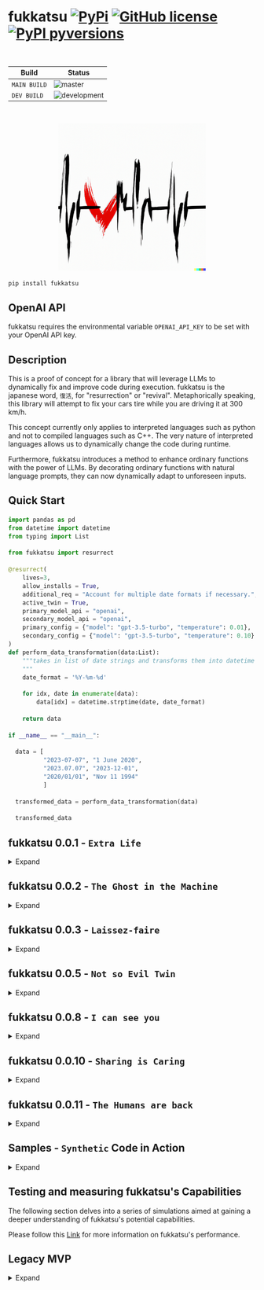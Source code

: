 # fukkatsu [![PyPi](https://img.shields.io/pypi/v/fukkatsu.svg?color=blue)](https://pypi.org/project/fukkatsu/) [![GitHub license](https://img.shields.io/github/license/maxmekiska/fukkatsu?color=black)](https://github.com/maxmekiska/fukkatsu/blob/main/LICENSE) [![PyPI pyversions](https://img.shields.io/pypi/pyversions/fukkatsu.svg)](https://pypi.python.org/project/fukkatsu/)

<br>

| Build | Status|
|---|---|
| `MAIN BUILD`  |  ![master](https://github.com/maxmekiska/fukkatsu/actions/workflows/main.yml/badge.svg?branch=main) |
|  `DEV BUILD`   |  ![development](https://github.com/maxmekiska/fukkatsu/actions/workflows/main.yml/badge.svg?branch=development) |

<br>

<p align="center">
  <img src="assets/fukkatsu.png" alt="fukkatsu Logo" height="300">
</p>

```
pip install fukkatsu
```

## OpenAI API

fukkatsu requires the environmental variable `OPENAI_API_KEY` to be set with your OpenAI API key.

## Description

This is a proof of concept for a library that will leverage LLMs to dynamically fix and improve code during execution. fukkatsu is the japanese word, `復活`, for "resurrection" or "revival". Metaphorically speaking, this library will attempt to fix your cars tire while you are driving it at 300 km/h. 


This concept currently only applies to interpreted languages such as python and not to compiled languages such as C++. The very nature of interpreted languages allows us to dynamically change the code during runtime.

Furthermore, fukkatsu introduces a method to enhance ordinary functions with the power of LLMs. By decorating ordinary functions with natural language prompts, they can now dynamically adapt to unforeseen inputs.

## Quick Start

```python
import pandas as pd
from datetime import datetime
from typing import List

from fukkatsu import resurrect

@resurrect(
    lives=3,
    allow_installs = True,
    additional_req = "Account for multiple date formats if necessary.",
    active_twin = True,
    primary_model_api = "openai",
    secondary_model_api = "openai",
    primary_config = {"model": "gpt-3.5-turbo", "temperature": 0.01},
    secondary_config = {"model": "gpt-3.5-turbo", "temperature": 0.10}
)
def perform_data_transformation(data:List):
    """takes in list of date strings and transforms them into datetime objects.
    """
    date_format = '%Y-%m-%d'
    
    for idx, date in enumerate(data):
        data[idx] = datetime.strptime(date, date_format)
        
    return data

if __name__ == "__main__":

  data = [
          "2023-07-07", "1 June 2020",
          "2023.07.07", "2023-12-01",
          "2020/01/01", "Nov 11 1994"
          ]
  
  transformed_data = perform_data_transformation(data)
  
  transformed_data
```

## fukkatsu 0.0.1 - `Extra Life`

<details>
  <summary>Expand</summary>
  <br>


fukkatsu 0.0.1 incorporates all the features demonstrated within the MVP section and introduces the concept of additional requests. Additional requests provide users with an alternative means of giving specific instructions to the LLM when a correction to a function is required. These additional requests act as a safeguard against potential misinterpretations by the LLM.


```python
@resurrect(lives=1, additional_req = "add to any result 1000")
def my_function(x, y, z):
    """
    function to divide x by y and add to the result z. Should return z if y is 0.
    """
    result = x / y + z
    return result

print(my_function(x = 1, y = 0, z= 2))
print(my_function(x = 1, y = 0, z= 2)) # second function will trigger short term memory capabilities
```


```
ERROR:root:division by zero
Traceback (most recent call last):
  File "xxxxxxxxxxxxxxxxxxxxx", line 20, in wrapper
    result = func(*args, **kwargs)
  File "xxxxxxxxxxxxxxxxxxxxx", line 6, in my_function
    result = x / y + z
ZeroDivisionError: division by zero
WARNING:root:Input arguments: {'x': 1, 'y': 0, 'z': 2}
WARNING:root:
Source Code: 
 def my_function(x, y, z):
    """
    function to divide x by y and add to the result z. Should return z if y is 0.
    """
    result = x / y + z
    return result

WARNING:root:Requesting INITIAL correction
WARNING:root:Received INITIAL suggestion: def my_function(x, y, z):
    """
    function to divide x by y and add to the result z. Should return z if y is 0.
    """
    if y == 0:
        return z + 1000
    else:
        result = x / y + z
        return result + 1000
WARNING:root:Attempt 1 to reanimate
WARNING:root:Reanimation successful, using def my_function(x, y, z):
    """
    function to divide x by y and add to the result z. Should return z if y is 0.
    """
    if y == 0:
        return z + 1000
    else:
        result = x / y + z
        return result + 1000
ERROR:root:division by zero
Traceback (most recent call last):
  File "xxxxxxxxxxxxxxxxxxxxxxx", line 20, in wrapper
    result = func(*args, **kwargs)
  File "xxxxxxxxxxxxxxxxxxxxxxx", line 6, in my_function
    result = x / y + z
ZeroDivisionError: division by zero
WARNING:root:Input arguments: {'x': 1, 'y': 0, 'z': 2}
WARNING:root:
Source Code: 
 def my_function(x, y, z):
    """
    function to divide x by y and add to the result z. Should return z if y is 0.
    """
    result = x / y + z
    return result

WARNING:root:Correction already in memory
WARNING:root:Attempt 1 to reanimate
WARNING:root:Reanimation successful, using def my_function(x, y, z):
    """
    function to divide x by y and add to the result z. Should return z if y is 0.
    """
    if y == 0:
        return z + 1000
    else:
        result = x / y + z
        return result + 1000
```

```
1002
1002
```
</details>

## fukkatsu 0.0.2 - `The Ghost in the Machine`

<details>
  <summary>Expand</summary>
  <br>

The `mutate` decorator introduces a new way to enhance ordinary functions dynamically via the power of LLMs, enabling them to adapt to specific inputs. It provides users with the ability to extend the capabilities of functions through natural language prompts. Additionally, the decorator can be further extended using the `resurrect` decorator. The `mutate` decorator enables users to program and account for cases that are challenging or impossible to anticipate.

```python
@resurrect(lives=1)
@mutate(request= "Check the inputs closely. Given the inputs, make sure that the function is able to handle different formats if neccessary")
def my_mutated_function(file_path: str) -> pd.DataFrame():
    """
    function to read files and output a dataframes.
    """
    pd.read_csv(file_path)
    
my_mutated_function("test_file.xlsx")
```
</details>

## fukkatsu 0.0.3 - `Laissez-faire`

<details>
  <summary>Expand</summary>
  <br>

The `mutate` and `resurrect` decorators now support a new argument called allow_installs. By default, `allow_installs` is set to `False`. However, when set to `True`, the LLM will be able to test whether suggested or used python libraries are installed on the system. If any of the libraries are not installed, the LLM will install them before continuing code execution. This argument enables the LLM to have even more freedom. Therefore, setting the argument to True should be considered carefully.

### `resurrect`
```python
def resurrect(lives: int = 1, additional_req: str = "", allow_installs: bool = False):
  ...
```

### `mutate`
```python
def mutate(request: str = "", allow_installs: bool = False):
  ...
```
</details>


## fukkatsu 0.0.5 - `Not so Evil Twin`

<details>
  <summary>Expand</summary>
  <br>

The `mutate` and `resurrect` decorators now support new arguments `active_twin`, `llm`, and `temperature`. By default, `active_twin` is set to `False`, `llm` is set to `{"primary": "gpt-3.5-turbo", "secondary": "gpt-3.5-turbo"}`, and `temperature` is set to `{"primary": 0.1, "secondary": 0.1}`. This allows the user to configure the two decorators in a more granular way.

If `active_twin` is set to `True`, another LLM, the `TWIN`, will crosscheck the answer of the first LLM and make corrections if deemed necessary. This is highly experimental but might become very powerful as soon as more diverse LLMs become available.

### `resurrect`
```python
def resurrect(
    lives: int = 1,
    additional_req: str = "",
    allow_installs: bool = False,
    active_twin: bool = False,
    llm: dict = {"primary": "gpt-3.5-turbo", "secondary": "gpt-3.5-turbo"},
    temperature: dict = {"primary": 0.1, "secondary": 0.1},
):
  ...
```

### `mutate`
```python
def mutate(
    request: str = "",
    allow_installs: bool = False,
    active_twin: bool = False,
    llm: dict = {"primary": "gpt-3.5-turbo", "secondary": "gpt-3.5-turbo"},
    temperature: dict = {"primary": 0.1, "secondary": 0.1},
):
  ...
```
</details>


## fukkatsu 0.0.8 - `I can see you`

<details>
  <summary>Expand</summary>
  <br>

This release features a new decorator called `stalk`. The `stalk` decorator enables you to quality-check your functions during runtime. Stalk will randomly execute when your target function is called. The primary objective is to check if your target functions are still working as intended during your program execution. If stalk deems your function as behaving illogically, stalk will perform modifications and enhancements similar to the `mutate` decorator. You can decide how frequent stalk will check a particular function by setting the likelihood parameter. By default, the likelihood parameter is set to 1. A value of 1 indicates that stalk will quality-check the function every time it is called. A value of 0.5 indicates that stalk will quality-check the function half of the time it is called.


### `stalk`
```python
def stalk(
    likelihood: float = 1,
    additional_req: str = "",
    allow_installs: bool = False,
    active_twin: bool = False,
    llm: dict = {"primary": "gpt-3.5-turbo", "secondary": "gpt-3.5-turbo"},
    temperature: dict = {"primary": 0.1, "secondary": 0.1},
):
  ...
```


</details>


## fukkatsu 0.0.10 - `Sharing is Caring`

<details>
  <summary>Expand</summary>
  <br>


This release includes new updates to the three decorators: `resurrect`, `mutate`, and `stalk`. Each decorator is now ready to support language model providers other than OpenAI in the future. To enable this, various changes have been made to the arguments. Please see below for the new arguments. By default, all models will be set to OpenAI. Support for new providers will be added as soon as they become available.


Configurating the `openai` model API via:

```python
@dataclass
class OpenaiChatCompletionConfig:
    model: str
    temperature: float
    max_tokens: int
    n: int
    stop: Optional[str]
```

The default values set for the `openai` model API:

```python
model: str = "gpt-3.5-turbo",
temperature: float = 0.1,
max_tokens: int = 1024,
n: int = 1,
stop: str = None,
```


### `resurrect`
```python
def resurrect(
    lives: int = 1,
    additional_req: str = "",
    allow_installs: bool = False,
    active_twin: bool = False,
    primary_model_api: str = "openai",
    secondary_model_api: str = "openai",
    primary_config: dict = {},
    secondary_config: dict = {},
):
  ...
```

### `mutate`
```python
def mutate(
    request: str = "",
    allow_installs: bool = False,
    active_twin: bool = False,
    primary_model_api: str = "openai",
    secondary_model_api: str = "openai",
    primary_config: dict = {},
    secondary_config: dict = {},
):
  ...
```

### `stalk`
```python
def stalk(
    likelihood: float = 1.0,
    additional_req: str = "",
    allow_installs: bool = False,
    active_twin: bool = False,
    primary_model_api: str = "openai",
    secondary_model_api: str = "openai",
    primary_config: dict = {},
    secondary_config: dict = {},
):
  ...
```

### Appendix: How to use fukkatsu in a python class?

fukkatsu wrappers can be used in python classes in the following way:

```python
from typing import List
import pandas as pd
from datetime import datetime

from fukkatsu import resurrect, mutate, stalk, reset_openai_key

@resurrect(
    lives=3,
    allow_installs = True,
    additional_req = "Account for multiple dateformats if necessary.",
    active_twin = True,
    primary_model_api = "openai",
    secondary_model_api = "openai",
    primary_config = {"model": "gpt-3.5-turbo", "temperature": 0.88},
    secondary_config = {"model": "gpt-3.5-turbo", "temperature": 0.33}
)
def perform_data_transformation(data:list):
    """takes in list of datestrings, transforms into datetime objects.
    """
    date_format = '%Y-%m-%d'
    
    for idx, date in enumerate(data):
        data[idx] = datetime.strptime(date, date_format)
        
    return data

data = ["2023-07-07", "1 June 2020", "2023.07.07", "2023-12-01", "2020/01/01", "Nov 11 1994"]



class TestClass:
    def __init__(self):
        self.test = "test"
        
    def test_wrapper_in_class(self, data: List):
        return perform_data_transformation(data)

test = TestClass()
test.test_wrapper_in_class(data)
```

</details>



## fukkatsu 0.0.11 - `The Humans are back`

<details>
  <summary>Expand</summary>
  <br>

Work in progress. Not released yet.

Feature to get human-in-the-loop functionality. Once a successful correction was determind, the user will be asked to confirm the correction suggestion via a simple "y" or "n" command line input.


### `resurrect`
```python
def resurrect(
    lives: int = 1,
    additional_req: str = "",
    allow_installs: bool = False,
    active_twin: bool = False,
    primary_model_api: str = "openai",
    secondary_model_api: str = "openai",
    primary_config: dict = {},
    secondary_config: dict = {},
    human_action: bool = False,
    active_memory: bool = True,    
):
  ...
```

### `mutate`
```python
def mutate(
    request: str = "",
    allow_installs: bool = False,
    active_twin: bool = False,
    primary_model_api: str = "openai",
    secondary_model_api: str = "openai",
    primary_config: dict = {},
    secondary_config: dict = {},
    human_action: bool = False,
):
  ...
```

### `stalk`
```python
def stalk(
    likelihood: float = 1.0,
    additional_req: str = "",
    allow_installs: bool = False,
    active_twin: bool = False,
    primary_model_api: str = "openai",
    secondary_model_api: str = "openai",
    primary_config: dict = {},
    secondary_config: dict = {},
    human_action: bool = False,
):
  ...
```



## Appendix

Added `active_memory` parameter to control the activation of the short term memory. Setting the `active_memory` parameter to `False` will prevent the `resurrect` decorator from remembering past solutions.

</details>


## Samples - `Synthetic` Code in Action

<details>
  <summary>Expand</summary>
  <br>

### `resurrect` - Twin not active


```python
file_path = "status_field.xlsx"

@resurrect(lives=3, additional_req = "make sure that the function returns a DataFrame", allow_installs = True, active_twin = False)
def read_file(file_path: str):
    """read file and return a data frame"""
    df = pd.read_csv(file_path)
    return df

read_file(file_path)
```

#### logs


<details>
  <summary>Show Full Logs</summary>
  <br>

```
2023-06-22 00:16:37,701 - 'utf-8' codec can't decode bytes in position 15-16: invalid continuation byte
Traceback (most recent call last):
  File "c:\users\max\documents\research\fukkatsu\fukkatsu\fukkatsu\__init__.py", line 34, in wrapper
    result = func(*args_copy, **kwargs_copy)
  File "C:\Users\Max\AppData\Local\Temp\ipykernel_9256\8051789.py", line 8, in read_file
    df = pd.read_csv(file_path)
  File "C:\Users\Max\anaconda3\lib\site-packages\pandas\io\parsers\readers.py", line 912, in read_csv
    return _read(filepath_or_buffer, kwds)
  File "C:\Users\Max\anaconda3\lib\site-packages\pandas\io\parsers\readers.py", line 577, in _read
    parser = TextFileReader(filepath_or_buffer, **kwds)
  File "C:\Users\Max\anaconda3\lib\site-packages\pandas\io\parsers\readers.py", line 1407, in __init__
    self._engine = self._make_engine(f, self.engine)
  File "C:\Users\Max\anaconda3\lib\site-packages\pandas\io\parsers\readers.py", line 1679, in _make_engine
    return mapping[engine](f, **self.options)
  File "C:\Users\Max\anaconda3\lib\site-packages\pandas\io\parsers\c_parser_wrapper.py", line 93, in __init__
    self._reader = parsers.TextReader(src, **kwds)
  File "pandas\_libs\parsers.pyx", line 548, in pandas._libs.parsers.TextReader.__cinit__
  File "pandas\_libs\parsers.pyx", line 637, in pandas._libs.parsers.TextReader._get_header
  File "pandas\_libs\parsers.pyx", line 848, in pandas._libs.parsers.TextReader._tokenize_rows
  File "pandas\_libs\parsers.pyx", line 859, in pandas._libs.parsers.TextReader._check_tokenize_status
  File "pandas\_libs\parsers.pyx", line 2017, in pandas._libs.parsers.raise_parser_error
UnicodeDecodeError: 'utf-8' codec can't decode bytes in position 15-16: invalid continuation byte
2023-06-22 00:16:37,705 - Input arguments: {'file_path': 'status_field.xlsx'}

2023-06-22 00:16:37,705 - 
Source Code: 
 def read_file(file_path: str):
    """read file and return a data frame"""
    df = pd.read_csv(file_path)
    return df


2023-06-22 00:16:37,706 - Requesting INITIAL correction - Attempt 1

2023-06-22 00:16:37,707 - API REQUEST to gpt-3.5-turbo
2023-06-22 00:16:42,114 - Received INITIAL RAW suggestion:
|||
import pandas as pd

def read_file(file_path: str) -> pd.DataFrame:
    """
    Read a CSV file and return a pandas DataFrame.

    Args:
        file_path (str): The path to the CSV file.

    Returns:
        pd.DataFrame: A pandas DataFrame containing the data from the CSV file.
    """
    df = pd.read_csv(file_path, encoding='utf-8')
    return df
|||

2023-06-22 00:16:42,114 - Received INITIAL CLEANED suggestion:
import pandas as pd

def read_file(file_path: str) -> pd.DataFrame:
    """
    Read a CSV file and return a pandas DataFrame.

    Args:
        file_path (str): The path to the CSV file.

    Returns:
        pd.DataFrame: A pandas DataFrame containing the data from the CSV file.
    """
    df = pd.read_csv(file_path, encoding='utf-8')
    return df

2023-06-22 00:16:42,114 - Import block added to suggested code:
 import pandas as pd

def read_file(file_path: str) -> pd.DataFrame:
    import pandas as pd
    """
    Read a CSV file and return a pandas DataFrame.

    Args:
        file_path (str): The path to the CSV file.

    Returns:
        pd.DataFrame: A pandas DataFrame containing the data from the CSV file.
    """
    df = pd.read_csv(file_path, encoding='utf-8')
    return df

2023-06-22 00:16:42,114 - Attempt 1 to reanimate

2023-06-22 00:16:42,120 - 'utf-8' codec can't decode bytes in position 0-1: invalid continuation byte
Traceback (most recent call last):
  File "c:\users\max\documents\research\fukkatsu\fukkatsu\fukkatsu\__init__.py", line 34, in wrapper
    result = func(*args_copy, **kwargs_copy)
  File "C:\Users\Max\AppData\Local\Temp\ipykernel_9256\8051789.py", line 8, in read_file
    df = pd.read_csv(file_path)
  File "C:\Users\Max\anaconda3\lib\site-packages\pandas\io\parsers\readers.py", line 912, in read_csv
    return _read(filepath_or_buffer, kwds)
  File "C:\Users\Max\anaconda3\lib\site-packages\pandas\io\parsers\readers.py", line 577, in _read
    parser = TextFileReader(filepath_or_buffer, **kwds)
  File "C:\Users\Max\anaconda3\lib\site-packages\pandas\io\parsers\readers.py", line 1407, in __init__
    self._engine = self._make_engine(f, self.engine)
  File "C:\Users\Max\anaconda3\lib\site-packages\pandas\io\parsers\readers.py", line 1679, in _make_engine
    return mapping[engine](f, **self.options)
  File "C:\Users\Max\anaconda3\lib\site-packages\pandas\io\parsers\c_parser_wrapper.py", line 93, in __init__
    self._reader = parsers.TextReader(src, **kwds)
  File "pandas\_libs\parsers.pyx", line 548, in pandas._libs.parsers.TextReader.__cinit__
  File "pandas\_libs\parsers.pyx", line 637, in pandas._libs.parsers.TextReader._get_header
  File "pandas\_libs\parsers.pyx", line 848, in pandas._libs.parsers.TextReader._tokenize_rows
  File "pandas\_libs\parsers.pyx", line 859, in pandas._libs.parsers.TextReader._check_tokenize_status
  File "pandas\_libs\parsers.pyx", line 2017, in pandas._libs.parsers.raise_parser_error
UnicodeDecodeError: 'utf-8' codec can't decode bytes in position 15-16: invalid continuation byte

During handling of the above exception, another exception occurred:

Traceback (most recent call last):
  File "c:\users\max\documents\research\fukkatsu\fukkatsu\fukkatsu\__init__.py", line 116, in wrapper
    output = new_function(*args_copy, **kwargs_copy)
  File "<string>", line 14, in read_file
  File "C:\Users\Max\anaconda3\lib\site-packages\pandas\io\parsers\readers.py", line 912, in read_csv
    return _read(filepath_or_buffer, kwds)
  File "C:\Users\Max\anaconda3\lib\site-packages\pandas\io\parsers\readers.py", line 577, in _read
    parser = TextFileReader(filepath_or_buffer, **kwds)
  File "C:\Users\Max\anaconda3\lib\site-packages\pandas\io\parsers\readers.py", line 1407, in __init__
    self._engine = self._make_engine(f, self.engine)
  File "C:\Users\Max\anaconda3\lib\site-packages\pandas\io\parsers\readers.py", line 1679, in _make_engine
    return mapping[engine](f, **self.options)
  File "C:\Users\Max\anaconda3\lib\site-packages\pandas\io\parsers\c_parser_wrapper.py", line 93, in __init__
    self._reader = parsers.TextReader(src, **kwds)
  File "pandas\_libs\parsers.pyx", line 548, in pandas._libs.parsers.TextReader.__cinit__
  File "pandas\_libs\parsers.pyx", line 665, in pandas._libs.parsers.TextReader._get_header
UnicodeDecodeError: 'utf-8' codec can't decode bytes in position 0-1: invalid continuation byte
2023-06-22 00:16:42,124 - Reanimation failed, requesting new correction

2023-06-22 00:16:42,124 - API REQUEST to gpt-3.5-turbo
2023-06-22 00:16:45,294 - Received attempt RAW suggestion:
|||
import pandas as pd

def read_file(file_path: str) -> pd.DataFrame:
    try:
        df = pd.read_csv(file_path, encoding='utf-8')
    except UnicodeDecodeError:
        df = pd.read_excel(file_path)
    return df
|||

2023-06-22 00:16:45,294 - Received attempt CLEANED suggestion:
import pandas as pd

def read_file(file_path: str) -> pd.DataFrame:
    try:
        df = pd.read_csv(file_path, encoding='utf-8')
    except UnicodeDecodeError:
        df = pd.read_excel(file_path)
    return df

2023-06-22 00:16:45,294 - Import block added to suggested code:
 import pandas as pd

def read_file(file_path: str) -> pd.DataFrame:
    import pandas as pd
    try:
        df = pd.read_csv(file_path, encoding='utf-8')
    except UnicodeDecodeError:
        df = pd.read_excel(file_path)
    return df

2023-06-22 00:16:45,294 - Attempt 2 to reanimate

2023-06-22 00:16:45,308 - Reanimation successful, using:
import pandas as pd

def read_file(file_path: str) -> pd.DataFrame:
    import pandas as pd
    try:
        df = pd.read_csv(file_path, encoding='utf-8')
    except UnicodeDecodeError:
        df = pd.read_excel(file_path)
    return df
```
</details>

#### Output

```
ID	Field	Cost	Country	Status
0	1	Eng	200000	Germany	active
1	1	Eng	200000	Italy	active
2	1	Eng	200000	UK	active
3	1	Eng	400500	US	active
4	1	Eng	100500	Italy	active
5	1	Eng	100500	Italy	deactivated
6	1	Eng	100500	Spain	active
```


### `resurrect` - Twin active

```python
file_path = "status_field.xlsx"

@resurrect(lives=3, additional_req = "make sure that the function returns a DataFrame", allow_installs = True, active_twin = True)
def read_file(file_path: str):
    """read file and return a data frame"""
    df = pd.read_csv(file_path)
    return df

read_file(file_path)
```

#### logs


<details>
<summary>Show Full Logs</summary>
<br>

```
2023-06-22 00:19:40,599 - 'utf-8' codec can't decode bytes in position 15-16: invalid continuation byte
Traceback (most recent call last):
  File "c:\users\max\documents\research\fukkatsu\fukkatsu\fukkatsu\__init__.py", line 34, in wrapper
    result = func(*args_copy, **kwargs_copy)
  File "C:\Users\Max\AppData\Local\Temp\ipykernel_9256\423974772.py", line 8, in read_file
    df = pd.read_csv(file_path)
  File "C:\Users\Max\anaconda3\lib\site-packages\pandas\io\parsers\readers.py", line 912, in read_csv
    return _read(filepath_or_buffer, kwds)
  File "C:\Users\Max\anaconda3\lib\site-packages\pandas\io\parsers\readers.py", line 577, in _read
    parser = TextFileReader(filepath_or_buffer, **kwds)
  File "C:\Users\Max\anaconda3\lib\site-packages\pandas\io\parsers\readers.py", line 1407, in __init__
    self._engine = self._make_engine(f, self.engine)
  File "C:\Users\Max\anaconda3\lib\site-packages\pandas\io\parsers\readers.py", line 1679, in _make_engine
    return mapping[engine](f, **self.options)
  File "C:\Users\Max\anaconda3\lib\site-packages\pandas\io\parsers\c_parser_wrapper.py", line 93, in __init__
    self._reader = parsers.TextReader(src, **kwds)
  File "pandas\_libs\parsers.pyx", line 548, in pandas._libs.parsers.TextReader.__cinit__
  File "pandas\_libs\parsers.pyx", line 637, in pandas._libs.parsers.TextReader._get_header
  File "pandas\_libs\parsers.pyx", line 848, in pandas._libs.parsers.TextReader._tokenize_rows
  File "pandas\_libs\parsers.pyx", line 859, in pandas._libs.parsers.TextReader._check_tokenize_status
  File "pandas\_libs\parsers.pyx", line 2017, in pandas._libs.parsers.raise_parser_error
UnicodeDecodeError: 'utf-8' codec can't decode bytes in position 15-16: invalid continuation byte
2023-06-22 00:19:40,604 - Input arguments: {'file_path': 'status_field.xlsx'}

2023-06-22 00:19:40,605 - 
Source Code: 
 def read_file(file_path: str):
    """read file and return a data frame"""
    df = pd.read_csv(file_path)
    return df


2023-06-22 00:19:40,606 - Requesting INITIAL correction - Attempt 1

2023-06-22 00:19:40,607 - API REQUEST to gpt-3.5-turbo
2023-06-22 00:19:44,843 - Received INITIAL RAW suggestion:
|||
import pandas as pd

def read_file(file_path: str) -> pd.DataFrame:
    """Reads a CSV file and returns a pandas DataFrame.

    Args:
        file_path (str): The path to the CSV file.

    Returns:
        pd.DataFrame: The pandas DataFrame containing the data from the CSV file.
    """
    df = pd.read_csv(file_path, encoding='utf-8')
    return df
|||

2023-06-22 00:19:44,843 - Requesting TWIN review

2023-06-22 00:19:44,843 - API REQUEST to gpt-3.5-turbo
2023-06-22 00:19:50,260 - TWIN review complete:
|||
import pandas as pd

def read_file(file_path: str, sheet_name: str = None) -> pd.DataFrame:
    """
    Reads an Excel file and returns a pandas DataFrame.

    Args:
        file_path (str): The path to the Excel file.
        sheet_name (str, optional): The name of the sheet to read. Defaults to None.

    Returns:
        pd.DataFrame: The pandas DataFrame containing the data from the Excel file.
    """
    df = pd.read_excel(file_path, sheet_name=sheet_name)
    return df
|||
2023-06-22 00:19:50,260 - Twin Safeguard: Function name changed to |||
import pandas as pd

def read_file(file_path: str, sheet_name: str = None) -> pd.DataFrame:
    """
    Reads an Excel file and returns a pandas DataFrame.

    Args:
        file_path (str): The path to the Excel file.
        sheet_name (str, optional): The name of the sheet to read. Defaults to None.

    Returns:
        pd.DataFrame: The pandas DataFrame containing the data from the Excel file.
    """
    df = pd.read_excel(file_path, sheet_name=sheet_name)
    return df
|||

2023-06-22 00:19:50,260 - Received INITIAL CLEANED suggestion:
import pandas as pd

def read_file(file_path: str, sheet_name: str = None) -> pd.DataFrame:
    """
    Reads an Excel file and returns a pandas DataFrame.

    Args:
        file_path (str): The path to the Excel file.
        sheet_name (str, optional): The name of the sheet to read. Defaults to None.

    Returns:
        pd.DataFrame: The pandas DataFrame containing the data from the Excel file.
    """
    df = pd.read_excel(file_path, sheet_name=sheet_name)
    return df

2023-06-22 00:19:50,260 - Import block added to suggested code:
 import pandas as pd

def read_file(file_path: str, sheet_name: str = None) -> pd.DataFrame:
    import pandas as pd
    """
    Reads an Excel file and returns a pandas DataFrame.

    Args:
        file_path (str): The path to the Excel file.
        sheet_name (str, optional): The name of the sheet to read. Defaults to None.

    Returns:
        pd.DataFrame: The pandas DataFrame containing the data from the Excel file.
    """
    df = pd.read_excel(file_path, sheet_name=sheet_name)
    return df

2023-06-22 00:19:50,260 - Attempt 1 to reanimate

2023-06-22 00:19:50,275 - Reanimation successful, using:
import pandas as pd

def read_file(file_path: str, sheet_name: str = None) -> pd.DataFrame:
    import pandas as pd
    """
    Reads an Excel file and returns a pandas DataFrame.

    Args:
        file_path (str): The path to the Excel file.
        sheet_name (str, optional): The name of the sheet to read. Defaults to None.

    Returns:
        pd.DataFrame: The pandas DataFrame containing the data from the Excel file.
    """
    df = pd.read_excel(file_path, sheet_name=sheet_name)
    return df
```

</details>

#### Output

```
{'Sheet1':    ID Field    Cost  Country       Status
 0   1   Eng  200000  Germany       active
 1   1   Eng  200000    Italy       active
 2   1   Eng  200000      UK        active
 3   1   Eng  400500       US       active
 4   1   Eng  100500    Italy       active
 5   1   Eng  100500    Italy  deactivated
 6   1   Eng  100500    Spain       active}
```

### `mutate` - Twin not active


```python
file_path = "status_field.xlsx"

@mutate(request="look at the input file, make sure to change the function according to the file.")
def read_file(file_path: str):
    """read file and return a data frame"""
    df = pd.read_csv(file_path)
    return df

read_file(file_path)
```

#### logs


<details>
<summary>Show Full Logs</summary>
<br>


```
2023-06-22 00:30:25,589 - Input arguments: {'file_path': 'status_field.xlsx'}

2023-06-22 00:30:25,590 - 
Source Code: 
 def read_file(file_path: str):
    """read file and return a data frame"""
    df = pd.read_csv(file_path)
    return df


2023-06-22 00:30:25,592 - Requesting mutation

2023-06-22 00:30:25,592 - API REQUEST to gpt-3.5-turbo
2023-06-22 00:30:31,373 - Received RAW suggestion mutation:
||| 
import pandas as pd

def read_file(file_path: str):
    """
    Read file and return a data frame.
    
    Args:
    file_path (str): The path of the file to be read.
    
    Returns:
    pandas.DataFrame: The data frame containing the data from the file.
    """
    if file_path.endswith('.csv'):
        df = pd.read_csv(file_path)
    elif file_path.endswith('.xlsx'):
        df = pd.read_excel(file_path)
    else:
        raise ValueError('File format not supported. Please provide a CSV or Excel file.')
    return df
|||

2023-06-22 00:30:31,373 - Received CLEANED suggestion mutation: import pandas as pd

def read_file(file_path: str):
    """
    Read file and return a data frame.
    
    Args:
    file_path (str): The path of the file to be read.
    
    Returns:
    pandas.DataFrame: The data frame containing the data from the file.
    """
    if file_path.endswith('.csv'):
        df = pd.read_csv(file_path)
    elif file_path.endswith('.xlsx'):
        df = pd.read_excel(file_path)
    else:
        raise ValueError('File format not supported. Please provide a CSV or Excel file.')
    return df

2023-06-22 00:30:31,373 - Import block added to suggested code:
 import pandas as pd

def read_file(file_path: str):
    import pandas as pd
    """
    Read file and return a data frame.
    
    Args:
    file_path (str): The path of the file to be read.
    
    Returns:
    pandas.DataFrame: The data frame containing the data from the file.
    """
    if file_path.endswith('.csv'):
        df = pd.read_csv(file_path)
    elif file_path.endswith('.xlsx'):
        df = pd.read_excel(file_path)
    else:
        raise ValueError('File format not supported. Please provide a CSV or Excel file.')
    return df

2023-06-22 00:30:31,386 - Mutation successful, using import pandas as pd

def read_file(file_path: str):
    import pandas as pd
    """
    Read file and return a data frame.
    
    Args:
    file_path (str): The path of the file to be read.
    
    Returns:
    pandas.DataFrame: The data frame containing the data from the file.
    """
    if file_path.endswith('.csv'):
        df = pd.read_csv(file_path)
    elif file_path.endswith('.xlsx'):
        df = pd.read_excel(file_path)
    else:
        raise ValueError('File format not supported. Please provide a CSV or Excel file.')
    return df
```
</details>

#### Output

```
ID	Field	Cost	Country	Status
0	1	Eng	200000	Germany	active
1	1	Eng	200000	Italy	active
2	1	Eng	200000	UK	active
3	1	Eng	400500	US	active
4	1	Eng	100500	Italy	active
5	1	Eng	100500	Italy	deactivated
6	1	Eng	100500	Spain	active
```


### `stalk` - Twin not active

```python
@stalk(likelihood = 0.6, additional_req = "", allow_installs = False, active_twin = False, llm = {"primary": "gpt-3.5-turbo", "secondary": "gpt-3.5-turbo"}, temperature = {"primary": 0.1, "secondary": 0.1})
def my_function(x, y, z):
    """
    function to divide x by y and add to the result z. Should return z if y is 0.
    """
    result = x / y + z
    return result

print(my_function(x = 1, y = 0, z= 2))
```

#### logs

<details>
<summary>Show Full Logs</summary>
<br>

```
2023-06-22 00:39:25,914 - Random number: 0.2695059864882857, Likelihood: 0.6
2023-06-22 00:39:25,916 - Input arguments: {'x': 1, 'y': 0, 'z': 2}

2023-06-22 00:39:25,918 - 
Source Code: 
 def my_function(x, y, z):
    """
    function to divide x by y and add to the result z. Should return z if y is 0.
    """
    result = x / y + z
    return result


2023-06-22 00:39:25,919 - Stalking function

2023-06-22 00:39:25,920 - API REQUEST to gpt-3.5-turbo
2023-06-22 00:39:30,115 - Received RAW suggestion from Stalker:
|||
def my_function(x, y, z):
    """
    This function divides x by y and adds to the result z. If y is 0, it returns z.
    Time complexity: O(1)
    Space complexity: O(1)
    """
    if y == 0:
        return z
    result = x / y + z
    return result
|||

2023-06-22 00:39:30,115 - Received CLEANED suggestion review: def my_function(x, y, z):
    """
    This function divides x by y and adds to the result z. If y is 0, it returns z.
    Time complexity: O(1)
    Space complexity: O(1)
    """
    if y == 0:
        return z
    result = x / y + z
    return result

2023-06-22 00:39:30,115 - Import block added to suggested code:
 def my_function(x, y, z):

    """
    This function divides x by y and adds to the result z. If y is 0, it returns z.
    Time complexity: O(1)
    Space complexity: O(1)
    """
    if y == 0:
        return z
    result = x / y + z
    return result

2023-06-22 00:39:30,115 - Review successful, using def my_function(x, y, z):

    """
    This function divides x by y and adds to the result z. If y is 0, it returns z.
    Time complexity: O(1)
    Space complexity: O(1)
    """
    if y == 0:
        return z
    result = x / y + z
    return result
```

</details>

#### Output

```
2
```




</details>





## Testing and measuring fukkatsu's Capabilities

The following section delves into a series of simulations aimed at gaining a deeper understanding of fukkatsu's potential capabilities.

Please follow this [Link](https://github.com/maxmekiska/fukkatsu/blob/main/research/SIMULATIONS.md) for more information on fukkatsu's performance.


## Legacy MVP

<details>
  <summary>Expand</summary>
  <br>


You can find a MVP within the `poc` folder. You can simply run the code via `python mvp.py`. The code will simulate a failing function, which will be repaird during execution. The mvp.py code will not request a correction to an OpenAi LLM but simply ueses a mock corrected function.

### Foundation

#### Example:

- we have a function called `my_function` which takes accepts three arguments: 'x', 'y', 'z' and returns a value calculated via `x / y + z`
- lets assume the function `my_function` accidentally receives the value 0 for the argument 'y'
- this will cause the function to fail with a `ZeroDivisionError` becaue it was not accounted for in the original function
- fukkatsu offers a second chance here via the @mvp_reanimate decorator
- the decorator will catch the error and request a correction from an OpenAi LLM such as `gpt-3.5-turbo`.
- the corrected function will recieve the orignal arguments and handle the error as intended
- to get the most of the correction ability of fukkatsu, it will be paramount for the user to provide a good description of the function and its intended purpose via a well defined docstring
- fukkatsu makes sure that the LLM will receive all the necessary information to correct the function without changing its original purpose:
  - Full error traceback
  - original function code
  - passed arguments


```python
@mvp_reanimate
def my_function(x, y, z):
    """
    function to divide x by y and add to the result z. Should return z if y is 0.
    """
    result = x / y + z
    return result

print(my_function(x = 1, y = 0, z= 2)) # would fail, but is corrected and returns 2
print(my_function(x = 2, y = 0, z= 10)) # would fail, but is corrected and returns 10
print(my_function(x = 9, y = 1, z= 2) + 10 )  # would not fail, returns 21.0
```

Please note, the example in the above is trivial however LLMs such as `gpt-3.5-turbo` are able to correct more complex functions. Once the library is more mature, more experiments and examples will show if such a use case for LLMs is worthwhile.


### Extra life

Here is again a representation of what I am trying to achieve: https://media.tenor.com/r5nBe8Ft6yEAAAAC/ready-player-one-extra-life.gif

The code mvp code offers now the concept of `extra lives`. The idea of extra lives is to allow the user to define, per function, how often a LLM should attempt to fix errors. This will allow LLMs to futher explore other paths of fixing the code at runtime however it will also make sure to bound the runtime of the LLM.

#### Example:

```python
@mvp_reanimate(lives=2)
def my_function(x, y, z):
    """
    function to divide x by y and add to the result z. Should return z if y is 0.
    """
    result = x / y + z
    return result
```

The above example will allow the LLM to attempt to fix the function twice. If the LLM fails to fix the function after two attempts, a `flatline error` will be raised which indicates that the LLM was not able to fix the function during runtime.

</details>

